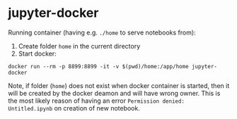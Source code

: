 # jupyter-docker

Running container (having e.g. `./home` to serve notebooks from):

1. Create folder `home` in the current directory
2. Start docker:
```
docker run --rm -p 8899:8899 -it -v $(pwd)/home:/app/home jupyter-docker
```

Note, if folder (`home`) does not exist when docker container is started, then it will be created by the docker deamon and will have wrong owner. This is the most likely reason of having an error `Permission denied: Untitled.ipynb` on creation of new notebook.
